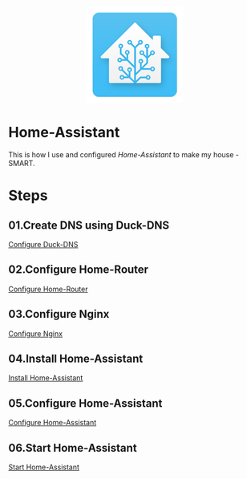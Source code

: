 <p align="center">
  <img src="img/hass.png"> </image>
</p>

# Home-Assistant

This is how I use and configured *Home-Assistant* to make my house - SMART.

# Steps

## 01.Create DNS using Duck-DNS

[Configure Duck-DNS](https://github.com/sandeeplamb/Home-Assistant/tree/feature/duck-dns)

## 02.Configure Home-Router

[Configure Home-Router](https://github.com/sandeeplamb/Home-Assistant/tree/feature/configure-router)

## 03.Configure Nginx

[Configure Nginx](https://github.com/sandeeplamb/Home-Assistant/tree/feature/nginx-setup)

## 04.Install Home-Assistant

[Install Home-Assistant](https://github.com/sandeeplamb/Home-Assistant/tree/feature/home-assistant-install)

## 05.Configure Home-Assistant

[Configure Home-Assistant](https://github.com/sandeeplamb/Home-Assistant/tree/feature//home-assistant-configure)

## 06.Start Home-Assistant

[Start Home-Assistant](https://github.com/sandeeplamb/Home-Assistant/tree/feature/home-assistant-run)